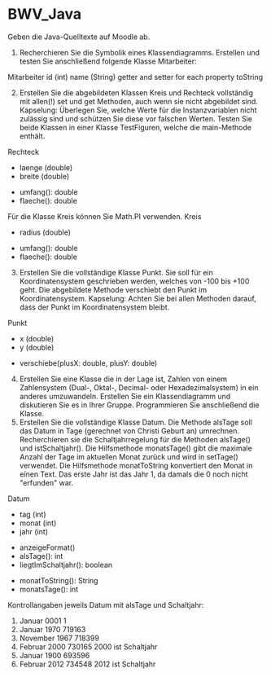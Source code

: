 # BWV_Java

Geben die Java-Quelltexte auf Moodle ab.
1.	Recherchieren Sie die Symbolik eines Klassendiagramms. Erstellen und testen Sie anschließend folgende Klasse Mitarbeiter:

Mitarbeiter
id (int)
name (String)
getter and setter for each property
toString


2.	Erstellen Sie die abgebildeten Klassen Kreis und Rechteck vollständig mit allen(!) set und get Methoden, auch wenn sie nicht abgebildet sind. Kapselung: Überlegen Sie, welche Werte für die Instanzvariablen nicht zulässig sind und schützen Sie diese vor falschen Werten.
Testen Sie beide Klassen in einer Klasse TestFiguren, welche die main-Methode enthält. 

Rechteck
- laenge (double)
- breite (double)
+ umfang(): double
+ flaeche(): double

Für die Klasse Kreis können Sie Math.PI verwenden. 
Kreis
- radius (double)
+ umfang(): double
+ flaeche(): double
 
3.	Erstellen Sie die vollständige Klasse Punkt. Sie soll für ein Koordinatensystem geschrieben werden, welches von -100 bis +100 geht. Die abgebildete Methode verschiebt den Punkt im Koordinatensystem. 
Kapselung: Achten Sie bei allen Methoden darauf, dass der Punkt im Koordinatensystem bleibt.
 
 Punkt
 - x (double)
 - y (double)
 + verschiebe(plusX: double, plusY: double)
 
4.	Erstellen Sie eine Klasse die in der Lage ist, Zahlen von einem Zahlensystem (Dual-, Oktal-, Decimal- oder Hexadezimalsystem) in ein anderes umzuwandeln. Erstellen Sie ein Klassendiagramm und diskutieren Sie es in Ihrer Gruppe. Programmieren Sie anschließend die Klasse.
5.	Erstellen Sie die vollständige Klasse Datum. Die Methode alsTage soll das Datum in Tage (gerechnet von Christi Geburt an) umrechnen. Recherchieren sie die Schaltjahrregelung für die Methoden alsTage() und istSchaltjahr(). Die Hilfsmethode monatsTage() gibt die maximale Anzahl der Tage im aktuellen Monat zurück und wird in setTage() verwendet. Die Hilfsmethode monatToString konvertiert den Monat in einen Text. Das erste Jahr ist das Jahr 1, da damals die 0 noch nicht "erfunden" war.

Datum
- tag (int)
- monat (int)
- jahr (int)
+ anzeigeFormat()
+ alsTage(): int
+ liegtImSchaltjahr(): boolean
- monatToString(): String
- monatsTage(): int


Kontrollangaben jeweils Datum mit alsTage und Schaltjahr:
1. Januar 0001
1
1. Januar 1970
719163
29. November 1967
718399
15. Februar 2000
730165
2000 ist Schaltjahr
1. Januar 1900
693596
15. Februar 2012
734548
2012 ist Schaltjahr


